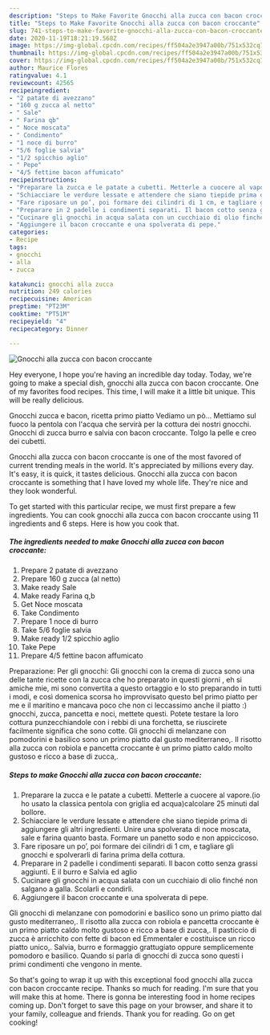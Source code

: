 ```yaml
---
description: "Steps to Make Favorite Gnocchi alla zucca con bacon croccante"
title: "Steps to Make Favorite Gnocchi alla zucca con bacon croccante"
slug: 741-steps-to-make-favorite-gnocchi-alla-zucca-con-bacon-croccante
date: 2020-11-19T18:21:19.568Z
image: https://img-global.cpcdn.com/recipes/ff504a2e3947a00b/751x532cq70/gnocchi-alla-zucca-con-bacon-croccante-recipe-main-photo.jpg
thumbnail: https://img-global.cpcdn.com/recipes/ff504a2e3947a00b/751x532cq70/gnocchi-alla-zucca-con-bacon-croccante-recipe-main-photo.jpg
cover: https://img-global.cpcdn.com/recipes/ff504a2e3947a00b/751x532cq70/gnocchi-alla-zucca-con-bacon-croccante-recipe-main-photo.jpg
author: Maurice Flores
ratingvalue: 4.1
reviewcount: 42565
recipeingredient:
- "2 patate di avezzano"
- "160 g zucca al netto"
- " Sale"
- " Farina qb"
- " Noce moscata"
- " Condimento"
- "1 noce di burro"
- "5/6 foglie salvia"
- "1/2 spicchio aglio"
- " Pepe"
- "4/5 fettine bacon affumicato"
recipeinstructions:
- "Preparare la zucca e le patate a cubetti. Metterle a cuocere al vapore.(io ho usato la classica pentola con griglia ed acqua)calcolare 25 minuti dal bollore."
- "Schiacciare le verdure lessate e attendere che siano tiepide prima di aggiungere gli altri ingredienti. Unire una spolverata di noce moscata, sale e farina quanto basta. Formare un panetto sodo e non appiccicoso."
- "Fare riposare un po’, poi formare dei cilindri di 1 cm, e tagliare gli gnocchi e spolverarli di farina prima della cottura."
- "Preparare in 2 padelle i condimenti separati. Il bacon cotto senza grassi aggiunti. E il burro e Salvia ed aglio"
- "Cucinare gli gnocchi in acqua salata con un cucchiaio di olio finché non salgano a galla. Scolarli e condirli."
- "Aggiungere il bacon croccante e una spolverata di pepe."
categories:
- Recipe
tags:
- gnocchi
- alla
- zucca

katakunci: gnocchi alla zucca 
nutrition: 249 calories
recipecuisine: American
preptime: "PT23M"
cooktime: "PT51M"
recipeyield: "4"
recipecategory: Dinner

---
```



![Gnocchi alla zucca con bacon croccante](https://img-global.cpcdn.com/recipes/ff504a2e3947a00b/751x532cq70/gnocchi-alla-zucca-con-bacon-croccante-recipe-main-photo.jpg)

Hey everyone, I hope you're having an incredible day today. Today, we're going to make a special dish, gnocchi alla zucca con bacon croccante. One of my favorites food recipes. This time, I will make it a little bit unique. This will be really delicious.

Gnocchi zucca e bacon, ricetta primo piatto Vediamo un pò… Mettiamo sul fuoco la pentola con l&#39;acqua che servirà per la cottura dei nostri gnocchi. Gnocchi di zucca burro e salvia con bacon croccante. Tolgo la pelle e creo dei cubetti.

Gnocchi alla zucca con bacon croccante is one of the most favored of current trending meals in the world. It's appreciated by millions every day. It's easy, it is quick, it tastes delicious. Gnocchi alla zucca con bacon croccante is something that I have loved my whole life. They're nice and they look wonderful.


To get started with this particular recipe, we must first prepare a few ingredients. You can cook gnocchi alla zucca con bacon croccante using 11 ingredients and 6 steps. Here is how you cook that.

<!--inarticleads1-->

##### The ingredients needed to make Gnocchi alla zucca con bacon croccante:

1. Prepare 2 patate di avezzano
1. Prepare 160 g zucca (al netto)
1. Make ready  Sale
1. Make ready  Farina q,b
1. Get  Noce moscata
1. Take  Condimento
1. Prepare 1 noce di burro
1. Take 5/6 foglie salvia
1. Make ready 1/2 spicchio aglio
1. Take  Pepe
1. Prepare 4/5 fettine bacon affumicato


Preparazione: Per gli gnocchi: Gli gnocchi con la crema di zucca sono una delle tante ricette con la zucca che ho preparato in questi giorni , eh si amiche mie, mi sono convertita a questo ortaggio e lo sto preparando in tutti i modi, e così domenica scorsa ho improvvisato questo bel primo piatto per me e il maritino e mancava poco che non ci leccassimo anche il piatto :) gnocchi, zucca, pancetta e noci, mettete questi. Potete testare la loro cottura punzecchiandole con i rebbi di una forchetta, se riuscirete facilmente significa che sono cotte. Gli gnocchi di melanzane con pomodorini e basilico sono un primo piatto dal gusto mediterraneo,. Il risotto alla zucca con robiola e pancetta croccante è un primo piatto caldo molto gustoso e ricco a base di zucca,. 

<!--inarticleads2-->

##### Steps to make Gnocchi alla zucca con bacon croccante:

1. Preparare la zucca e le patate a cubetti. Metterle a cuocere al vapore.(io ho usato la classica pentola con griglia ed acqua)calcolare 25 minuti dal bollore.
1. Schiacciare le verdure lessate e attendere che siano tiepide prima di aggiungere gli altri ingredienti. Unire una spolverata di noce moscata, sale e farina quanto basta. Formare un panetto sodo e non appiccicoso.
1. Fare riposare un po’, poi formare dei cilindri di 1 cm, e tagliare gli gnocchi e spolverarli di farina prima della cottura.
1. Preparare in 2 padelle i condimenti separati. Il bacon cotto senza grassi aggiunti. E il burro e Salvia ed aglio
1. Cucinare gli gnocchi in acqua salata con un cucchiaio di olio finché non salgano a galla. Scolarli e condirli.
1. Aggiungere il bacon croccante e una spolverata di pepe.


Gli gnocchi di melanzane con pomodorini e basilico sono un primo piatto dal gusto mediterraneo,. Il risotto alla zucca con robiola e pancetta croccante è un primo piatto caldo molto gustoso e ricco a base di zucca,. Il pasticcio di zucca è arricchito con fette di bacon ed Emmentaler e costituisce un ricco piatto unico,. Salvia, burro e formaggio grattugiato oppure semplicemente pomodoro e basilico. Quando si parla di gnocchi di zucca sono questi i primi condimenti che vengono in mente. 

So that's going to wrap it up with this exceptional food gnocchi alla zucca con bacon croccante recipe. Thanks so much for reading. I'm sure that you will make this at home. There is gonna be interesting food in home recipes coming up. Don't forget to save this page on your browser, and share it to your family, colleague and friends. Thank you for reading. Go on get cooking!
